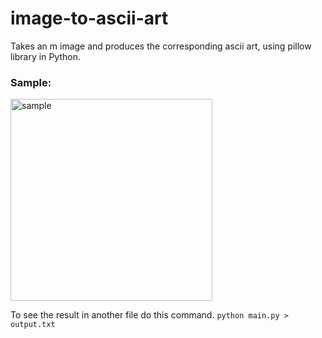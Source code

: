 # image-to-ascii-art
Takes an m image and produces the corresponding ascii art, using pillow library in Python.
### Sample:
<img width="323" alt="sample" src="https://github.com/ewandeyb/image-to-ascii-art/assets/119466176/1ba1a542-5508-43a4-857a-0dc2c2afe20f">

To see the result in another file do this command.
`python main.py > output.txt`
